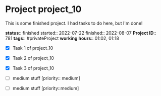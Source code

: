 # Project project_10

This is some finished project. I had tasks to do here, but I'm done!

**status**:: finished
started:: 2022-07-22
finished:: 2022-08-07
**Project ID**::  781
**tags**:: #privateProject
**working hours**:: 01:02, 01:18

- [x] Task 1 of project_10 
- [x] Task 2 of project_10
- [x] Task 3 of project_10

- [ ] medium stuff [priority:: medium]
- [ ] medium stuff [priority::medium]